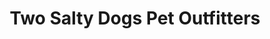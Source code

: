 ---
title: "Two Salty Dogs Pet Outfitters"
url: /boothbay-harbor/two-salty-dogs-pet-outfitters/
shop: Tiere
---